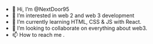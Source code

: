 - 👋 Hi, I’m @NextDoor95
- 👀 I’m interested in web 2 and web 3 development 
- 🌱 I’m currently learning HTML, CSS & JS with React.
- 💞️ I’m looking to collaborate on everything about web3.
- 📫 How to reach me .

<!---
NextDoor95/NextDoor95 is a ✨ special ✨ repository because its `README.md` (this file) appears on your GitHub profile.
You can click the Preview link to take a look at your changes.
--->

